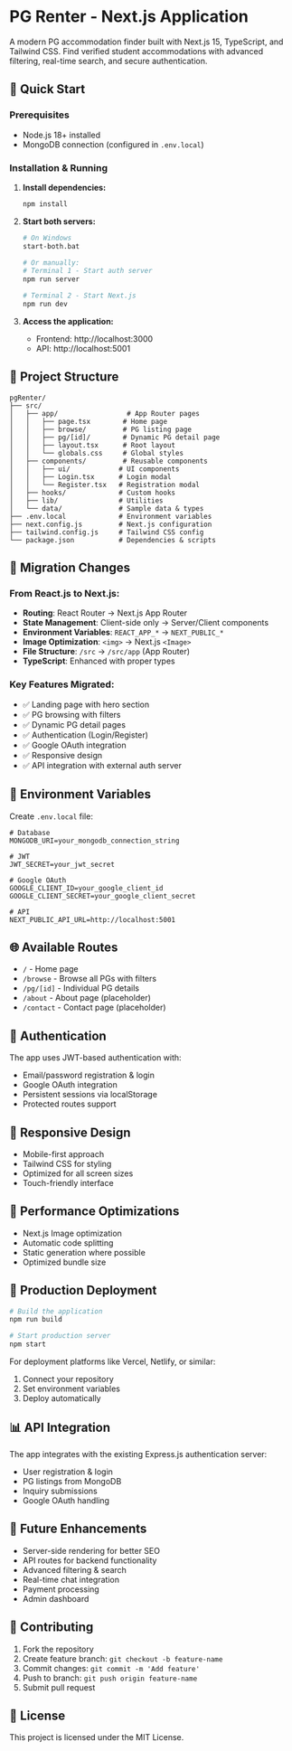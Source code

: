 # PG Renter - Next.js Application

A modern PG accommodation finder built with Next.js 15, TypeScript, and Tailwind CSS. Find verified student accommodations with advanced filtering, real-time search, and secure authentication.

## 🚀 Quick Start

### Prerequisites
- Node.js 18+ installed
- MongoDB connection (configured in `.env.local`)

### Installation & Running

1. **Install dependencies:**
   ```bash
   npm install
   ```

2. **Start both servers:**
   ```bash
   # On Windows
   start-both.bat
   
   # Or manually:
   # Terminal 1 - Start auth server
   npm run server
   
   # Terminal 2 - Start Next.js
   npm run dev
   ```

3. **Access the application:**
   - Frontend: http://localhost:3000
   - API: http://localhost:5001

## 📁 Project Structure

```
pgRenter/
├── src/
│   ├── app/                 # App Router pages
│   │   ├── page.tsx        # Home page
│   │   ├── browse/         # PG listing page
│   │   ├── pg/[id]/        # Dynamic PG detail page
│   │   ├── layout.tsx      # Root layout
│   │   └── globals.css     # Global styles
│   ├── components/         # Reusable components
│   │   ├── ui/            # UI components
│   │   ├── Login.tsx      # Login modal
│   │   └── Register.tsx   # Registration modal
│   ├── hooks/             # Custom hooks
│   ├── lib/               # Utilities
│   └── data/              # Sample data & types
├── .env.local             # Environment variables
├── next.config.js         # Next.js configuration
├── tailwind.config.js     # Tailwind CSS config
└── package.json           # Dependencies & scripts
```

## 🔄 Migration Changes

### From React.js to Next.js:
- **Routing**: React Router → Next.js App Router
- **State Management**: Client-side only → Server/Client components
- **Environment Variables**: `REACT_APP_*` → `NEXT_PUBLIC_*`
- **Image Optimization**: `<img>` → Next.js `<Image>`
- **File Structure**: `/src` → `/src/app` (App Router)
- **TypeScript**: Enhanced with proper types

### Key Features Migrated:
- ✅ Landing page with hero section
- ✅ PG browsing with filters
- ✅ Dynamic PG detail pages
- ✅ Authentication (Login/Register)
- ✅ Google OAuth integration
- ✅ Responsive design
- ✅ API integration with external auth server

## 🔧 Environment Variables

Create `.env.local` file:

```env
# Database
MONGODB_URI=your_mongodb_connection_string

# JWT
JWT_SECRET=your_jwt_secret

# Google OAuth
GOOGLE_CLIENT_ID=your_google_client_id
GOOGLE_CLIENT_SECRET=your_google_client_secret

# API
NEXT_PUBLIC_API_URL=http://localhost:5001
```

## 🌐 Available Routes

- `/` - Home page
- `/browse` - Browse all PGs with filters
- `/pg/[id]` - Individual PG details
- `/about` - About page (placeholder)
- `/contact` - Contact page (placeholder)

## 🔑 Authentication

The app uses JWT-based authentication with:
- Email/password registration & login
- Google OAuth integration
- Persistent sessions via localStorage
- Protected routes support

## 📱 Responsive Design

- Mobile-first approach
- Tailwind CSS for styling
- Optimized for all screen sizes
- Touch-friendly interface

## 🎯 Performance Optimizations

- Next.js Image optimization
- Automatic code splitting
- Static generation where possible
- Optimized bundle size

## 🚀 Production Deployment

```bash
# Build the application
npm run build

# Start production server
npm start
```

For deployment platforms like Vercel, Netlify, or similar:
1. Connect your repository
2. Set environment variables
3. Deploy automatically

## 📊 API Integration

The app integrates with the existing Express.js authentication server:
- User registration & login
- PG listings from MongoDB
- Inquiry submissions
- Google OAuth handling

## 🔮 Future Enhancements

- Server-side rendering for better SEO
- API routes for backend functionality
- Advanced filtering & search
- Real-time chat integration
- Payment processing
- Admin dashboard

## 🤝 Contributing

1. Fork the repository
2. Create feature branch: `git checkout -b feature-name`
3. Commit changes: `git commit -m 'Add feature'`
4. Push to branch: `git push origin feature-name`
5. Submit pull request

## 📄 License

This project is licensed under the MIT License.